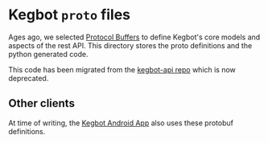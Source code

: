 # Kegbot `proto` files

Ages ago, we selected [Protocol
Buffers](https://developers.google.com/protocol-buffers) to define Kegbot's
core models and aspects of the rest API. This directory stores the proto
definitions and the python generated code.

This code has been migrated from the [kegbot-api
repo](https://github.com/kegbot/kegbot-api) which is now deprecated.

## Other clients

At time of writing, the [Kegbot Android
App](https://github.com/kegbot/kegbot-android) also uses these protobuf
definitions.
